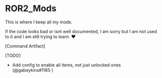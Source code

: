 # ROR2_Mods
This is where I keep all my mods.

If the code looks bad or isnt well documented, I am sorry but I am not used to it and I am still trying to learn. ♥

[Command Artifact]

[TODO]
- Add config to enable all items, not just unlocked ones (@gabeykins#1165 )
